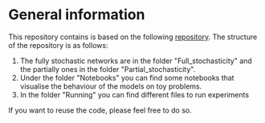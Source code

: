 # General information

This repository contains is based on the following [repository](https://github.com/tranbahien/you-need-a-good-prior/tree/master). The structure of the repository is as follows:
1) The fully stochastic networks are in the folder "Full_stochasticity" and the partially ones in the folder "Partial_stochasticity".
2) Under the folder "Notebooks" you can find some notebooks that visualise the behaviour of the models on toy problems.
3) In the folder "Running" you can find different files to run experiments

If you want to reuse the code, please feel free to do so.
